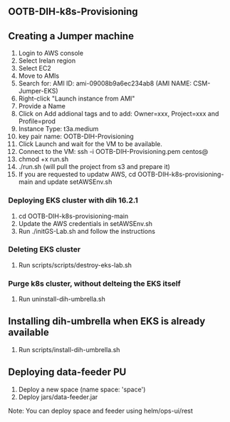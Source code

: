 ## OOTB-DIH-k8s-Provisioning

## Creating a Jumper machine

1. Login to AWS console
2. Select Irelan region
3. Select EC2 
4. Move to AMIs
5. Search for: AMI ID: ami-09008b9a6ec234ab8  (AMI NAME: CSM-Jumper-EKS)
6. Right-click "Launch instance from AMI"
7. Provide a Name
8. Click on Add addional tags and to add: Owner=xxx, Project=xxx and Profile=prod
9. Instance Type: t3a.medium
10. key pair name: OOTB-DIH-Provisioning
11. Click Launch and wait for the VM to be available.
12. Connect to the VM: ssh -i OOTB-DIH-Provisioning.pem centos@<public-ip>
13. chmod +x run.sh
14. ./run.sh (will pull the project from s3 and prepare it)
15. If you are requested to updatw AWS, cd OOTB-DIH-k8s-provisioning-main and update setAWSEnv.sh

### Deploying EKS cluster with dih 16.2.1

1. cd OOTB-DIH-k8s-provisioning-main
2. Update the AWS credentials in setAWSEnv.sh
3. Run ./initGS-Lab.sh and follow the instructions


### Deleting  EKS cluster

1. Run scripts/scripts/destroy-eks-lab.sh


### Purge k8s cluster, without delteing the EKS itself

1. Run uninstall-dih-umbrella.sh


## Installing dih-umbrella when EKS is already available

1. Run scripts/install-dih-umbrella.sh


## Deploying data-feeder PU

1. Deploy a new space (name space: 'space')
2. Deploy jars/data-feeder.jar

Note: You can deploy space and feeder using helm/ops-ui/rest




